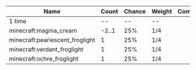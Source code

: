 | Name                            | Count | Chance | Weight | Comment |
| ------------------------------- | ----- | ------ | ------ | ------- |
| 1 time                          |    -- |     -- |     -- |         |
| minecraft:magma_cream           | -2..1 |    25% |    1/4 |         |
| minecraft:pearlescent_froglight |     1 |    25% |    1/4 |         |
| minecraft:verdant_froglight     |     1 |    25% |    1/4 |         |
| minecraft:ochre_froglight       |     1 |    25% |    1/4 |         |